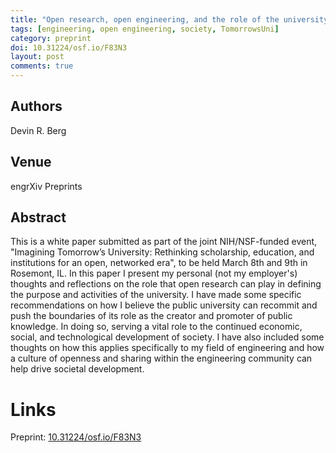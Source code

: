 ```yaml
---
title: "Open research, open engineering, and the role of the university in society"
tags: [engineering, open engineering, society, TomorrowsUni]
category: preprint
doi: 10.31224/osf.io/F83N3
layout: post
comments: true
---
```


## Authors
Devin R. Berg

## Venue
engrXiv Preprints

## Abstract

This is a white paper submitted as part of the joint NIH/NSF-funded event, "Imagining Tomorrow’s University: Rethinking scholarship, education, and institutions for an open, networked era", to be held March 8th and 9th in Rosemont, IL. In this paper I present my personal (not my employer's)  thoughts and reflections on the role that open research can play in defining the purpose and activities of the university. I have made some specific recommendations on how I believe the public university can recommit and push the boundaries of its role as the creator and promoter of public knowledge. In doing so, serving a vital role to the continued economic, social, and technological development of society. I have also included some thoughts on how this applies specifically to my field of engineering and how a culture of openness and sharing within the engineering community can help drive societal development.

# Links
Preprint: [10.31224/osf.io/F83N3](https://doi.org/10.31224/osf.io/F83N3)  
